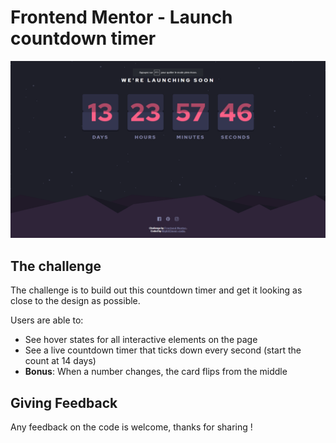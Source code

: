 # Frontend Mentor - Launch countdown timer

![Design preview for the Launch countdown timer coding challenge](./public/images/preview.png)

## The challenge

The challenge is to build out this countdown timer and get it looking as close to the design as possible.

Users are able to:

- See hover states for all interactive elements on the page
- See a live countdown timer that ticks down every second (start the count at 14 days)
- **Bonus**: When a number changes, the card flips from the middle

## Giving Feedback 
  Any feedback on the code is welcome, thanks for sharing !
